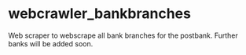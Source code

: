 # webcrawler_bankbranches
Web scraper to webscrape all bank branches for the postbank. Further banks will be added soon.
